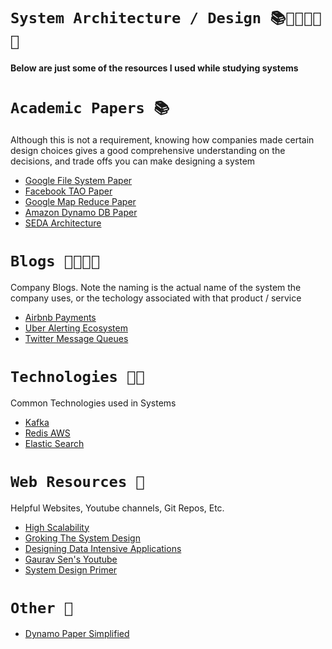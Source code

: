 # `System Architecture / Design 📚👨‍💻👩‍💻🔥`
#### Below are just some of the resources I used while studying systems


# `Academic Papers 📚`
Although this is not a requirement, knowing how companies made certain design choices gives a good comprehensive understanding on the decisions, and trade offs you can make designing a system 
* [Google File System Paper](https://static.googleusercontent.com/media/research.google.com/en//archive/gfs-sosp2003.pdf)
* [Facebook TAO Paper](https://www.usenix.org/system/files/conference/atc13/atc13-bronson.pdf)
* [Google Map Reduce Paper](https://static.googleusercontent.com/media/research.google.com/en//archive/mapreduce-osdi04.pdf)
* [Amazon Dynamo DB Paper](https://www.allthingsdistributed.com/files/amazon-dynamo-sosp2007.pdf)
* [SEDA Architecture](http://www.sosp.org/2001/papers/welsh.pdf)

# `Blogs 👨‍💻👩‍💻` 
Company Blogs. Note the naming is the actual name of the system the company uses, 
or the techology associated with that product / service
* [Airbnb Payments](https://medium.com/airbnb-engineering/scaling-airbnbs-payment-platform-43ebfc99b324)
* [Uber Alerting Ecosystem](https://eng.uber.com/observability-at-scale/)
* [Twitter Message Queues](https://blog.twitter.com/engineering/en_us/a/2015/handling-five-billion-sessions-a-day-in-real-time.html)

# `Technologies 💾💽`
Common Technologies used in Systems 
* [Kafka](https://kafka.apache.org/)
* [Redis AWS](https://aws.amazon.com/redis/)
* [Elastic Search](https://www.elastic.co/products/elasticsearch)

# `Web Resources 💎` 
Helpful Websites, Youtube channels, Git Repos, Etc. 
* [High Scalability](http://highscalability.squarespace.com/blog/category/strategy)
* [Groking The System Design](https://www.educative.io/collection/5668639101419520/5649050225344512)
* [Designing Data Intensive Applications](https://pdfs.semanticscholar.org/24f1/4e3b30012c2bc7e3abbdb16e2b3365d6f920.pdf)
* [Gaurav Sen's Youtube](https://www.youtube.com/playlist?list=PLMCXHnjXnTnvo6alSjVkgxV-VH6EPyvoX)
* [System Design Primer](https://github.com/donnemartin/system-design-primer)

# `Other 🤖`
 * [Dynamo Paper Simplified](https://www.dynamodbguide.com/the-dynamo-paper/)


    







